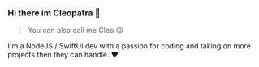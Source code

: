 ### Hi there im Cleopatra 👋
> You can also call me Cleo 😉

I'm a NodeJS / SwiftUI dev with a passion for coding and taking on more projects then they can handle. ❤️

